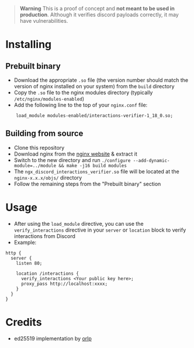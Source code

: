> **Warning**
> This is a proof of concept and **not meant to be used in production**. Although it verifies discord payloads correctly, it may have vulnerabilities.

# Installing

## Prebuilt binary
- Download the appropriate `.so` file (the version number should match the version of nginx installed on your system) from the `build` directory
- Copy the `.so` file to the nginx modules directory (typically `/etc/nginx/modules-enabled`)
- Add the following line to the top of your `nginx.conf` file:
```nginx
    load_module modules-enabled/interactions-verifier-1_18_0.so;
```

## Building from source
- Clone this repository
- Download nginx from the [nginx website](https://nginx.org/download/) & extract it
- Switch to the new directory and run `./configure --add-dynamic-module=../module && make -j16 build modules`
- The `ngx_discord_interactions_verifier.so` file will be located at the `nginx-x.x.x/objs/` directory
- Follow the remaining steps from the "Prebuilt binary" section


# Usage
- After using the `load_module` directive, you can use the `verify_interactions` directive in your `server` or `location` block to verify interactions from Discord
- Example:
```nginx
http {
  server {
    listen 80;

    location /interactions {
      verify_interactions <Your public key here>;
      proxy_pass http://localhost:xxxx;
    }
  }
}
```

# Credits
- ed25519 implementation by [orlp](https://github.com/orlp/ed25519)
